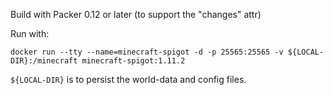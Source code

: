 Build with Packer 0.12 or later (to support the "changes" attr)

Run with:
```
docker run --tty --name=minecraft-spigot -d -p 25565:25565 -v ${LOCAL-DIR}:/minecraft minecraft-spigot:1.11.2
```

`${LOCAL-DIR}` is to persist the world-data and config files.
